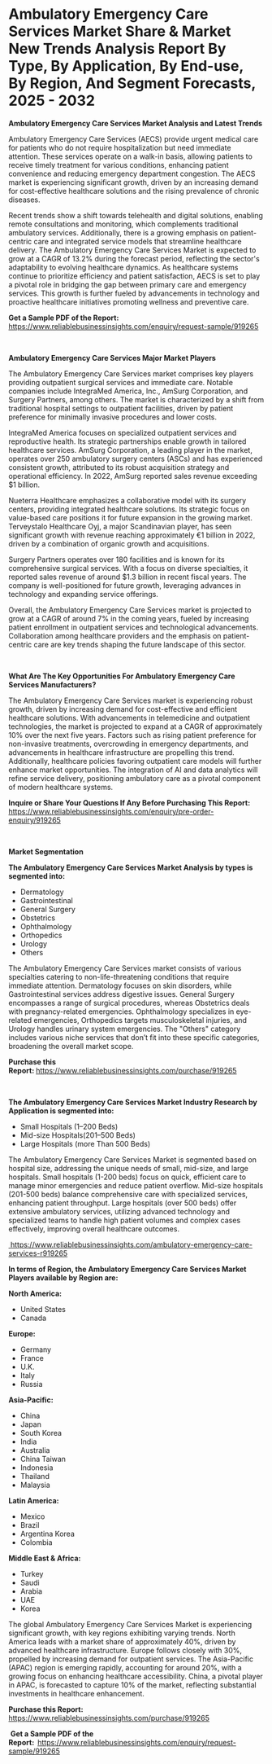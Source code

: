 <p><h1>Ambulatory Emergency Care Services Market Share & Market New Trends Analysis Report By Type, By Application, By End-use, By Region, And Segment Forecasts, 2025 - 2032</h1></p><p><strong>Ambulatory Emergency Care Services Market Analysis and Latest Trends</strong></p>
<p><p>Ambulatory Emergency Care Services (AECS) provide urgent medical care for patients who do not require hospitalization but need immediate attention. These services operate on a walk-in basis, allowing patients to receive timely treatment for various conditions, enhancing patient convenience and reducing emergency department congestion. The AECS market is experiencing significant growth, driven by an increasing demand for cost-effective healthcare solutions and the rising prevalence of chronic diseases. </p><p>Recent trends show a shift towards telehealth and digital solutions, enabling remote consultations and monitoring, which complements traditional ambulatory services. Additionally, there is a growing emphasis on patient-centric care and integrated service models that streamline healthcare delivery. The Ambulatory Emergency Care Services Market is expected to grow at a CAGR of 13.2% during the forecast period, reflecting the sector's adaptability to evolving healthcare dynamics. As healthcare systems continue to prioritize efficiency and patient satisfaction, AECS is set to play a pivotal role in bridging the gap between primary care and emergency services. This growth is further fueled by advancements in technology and proactive healthcare initiatives promoting wellness and preventive care.</p></p>
<p><strong>Get a Sample PDF of the Report:&nbsp;</strong> <a href="https://www.reliablebusinessinsights.com/enquiry/request-sample/919265?utm_campaign=2750&utm_medium=2&utm_source=Github&utm_content=ia&utm_term=18042025&utm_id=ambulatory-emergency-care-services">https://www.reliablebusinessinsights.com/enquiry/request-sample/919265</a></p>
<p>&nbsp;</p>
<p><strong>Ambulatory Emergency Care Services Major Market Players</strong></p>
<p><p>The Ambulatory Emergency Care Services market comprises key players providing outpatient surgical services and immediate care. Notable companies include IntegraMed America, Inc., AmSurg Corporation, and Surgery Partners, among others. The market is characterized by a shift from traditional hospital settings to outpatient facilities, driven by patient preference for minimally invasive procedures and lower costs.</p><p>IntegraMed America focuses on specialized outpatient services and reproductive health. Its strategic partnerships enable growth in tailored healthcare services. AmSurg Corporation, a leading player in the market, operates over 250 ambulatory surgery centers (ASCs) and has experienced consistent growth, attributed to its robust acquisition strategy and operational efficiency. In 2022, AmSurg reported sales revenue exceeding $1 billion.</p><p>Nueterra Healthcare emphasizes a collaborative model with its surgery centers, providing integrated healthcare solutions. Its strategic focus on value-based care positions it for future expansion in the growing market. Terveystalo Healthcare Oyj, a major Scandinavian player, has seen significant growth with revenue reaching approximately €1 billion in 2022, driven by a combination of organic growth and acquisitions.</p><p>Surgery Partners operates over 180 facilities and is known for its comprehensive surgical services. With a focus on diverse specialties, it reported sales revenue of around $1.3 billion in recent fiscal years. The company is well-positioned for future growth, leveraging advances in technology and expanding service offerings.</p><p>Overall, the Ambulatory Emergency Care Services market is projected to grow at a CAGR of around 7% in the coming years, fueled by increasing patient enrollment in outpatient services and technological advancements. Collaboration among healthcare providers and the emphasis on patient-centric care are key trends shaping the future landscape of this sector.</p></p>
<p>&nbsp;</p>
<p><strong>What Are The Key Opportunities For Ambulatory Emergency Care Services Manufacturers?</strong></p>
<p><p>The Ambulatory Emergency Care Services market is experiencing robust growth, driven by increasing demand for cost-effective and efficient healthcare solutions. With advancements in telemedicine and outpatient technologies, the market is projected to expand at a CAGR of approximately 10% over the next five years. Factors such as rising patient preference for non-invasive treatments, overcrowding in emergency departments, and advancements in healthcare infrastructure are propelling this trend. Additionally, healthcare policies favoring outpatient care models will further enhance market opportunities. The integration of AI and data analytics will refine service delivery, positioning ambulatory care as a pivotal component of modern healthcare systems.</p></p>
<p><strong>Inquire or Share Your Questions If Any Before Purchasing This Report:</strong> <a href="https://www.reliablebusinessinsights.com/enquiry/pre-order-enquiry/919265?utm_campaign=2750&utm_medium=2&utm_source=Github&utm_content=ia&utm_term=18042025&utm_id=ambulatory-emergency-care-services">https://www.reliablebusinessinsights.com/enquiry/pre-order-enquiry/919265</a></p>
<p>&nbsp;</p>
<p><strong>Market Segmentation</strong></p>
<p><strong>The Ambulatory Emergency Care Services Market Analysis by types is segmented into:</strong></p>
<p><ul><li>Dermatology</li><li>Gastrointestinal</li><li>General Surgery</li><li>Obstetrics</li><li>Ophthalmology</li><li>Orthopedics</li><li>Urology</li><li>Others</li></ul></p>
<p><p>The Ambulatory Emergency Care Services market consists of various specialties catering to non-life-threatening conditions that require immediate attention. Dermatology focuses on skin disorders, while Gastrointestinal services address digestive issues. General Surgery encompasses a range of surgical procedures, whereas Obstetrics deals with pregnancy-related emergencies. Ophthalmology specializes in eye-related emergencies, Orthopedics targets musculoskeletal injuries, and Urology handles urinary system emergencies. The "Others" category includes various niche services that don’t fit into these specific categories, broadening the overall market scope.</p></p>
<p><strong>Purchase this Report:&nbsp;</strong><a href="https://www.reliablebusinessinsights.com/purchase/919265?utm_campaign=2750&utm_medium=2&utm_source=Github&utm_content=ia&utm_term=18042025&utm_id=ambulatory-emergency-care-services">https://www.reliablebusinessinsights.com/purchase/919265</a></p>
<p>&nbsp;</p>
<p><strong>The Ambulatory Emergency Care Services Market Industry Research by Application is segmented into:</strong></p>
<p><ul><li>Small Hospitals (1–200 Beds)</li><li>Mid-size Hospitals(201–500 Beds)</li><li>Large Hospitals (more Than 500 Beds)</li></ul></p>
<p><p>The Ambulatory Emergency Care Services Market is segmented based on hospital size, addressing the unique needs of small, mid-size, and large hospitals. Small hospitals (1-200 beds) focus on quick, efficient care to manage minor emergencies and reduce patient overflow. Mid-size hospitals (201-500 beds) balance comprehensive care with specialized services, enhancing patient throughput. Large hospitals (over 500 beds) offer extensive ambulatory services, utilizing advanced technology and specialized teams to handle high patient volumes and complex cases effectively, improving overall healthcare outcomes.</p></p>
<p><a href="https://www.reliablebusinessinsights.com/ambulatory-emergency-care-services-r919265?utm_campaign=2750&utm_medium=2&utm_source=Github&utm_content=ia&utm_term=18042025&utm_id=ambulatory-emergency-care-services">&nbsp;https://www.reliablebusinessinsights.com/ambulatory-emergency-care-services-r919265</a></p>
<p><strong>In terms of Region, the Ambulatory Emergency Care Services Market Players available by Region are:</strong></p>
<p>
    <p> <strong> North America: </strong>
        <ul>
            <li>United States</li>
            <li>Canada</li>
        </ul>
        </p> 
    <p> <strong> Europe: </strong>
        <ul>
            <li>Germany</li>
            <li>France</li>
            <li>U.K.</li>
            <li>Italy</li>
            <li>Russia</li>
        </ul>
        </p> 
    <p> <strong> Asia-Pacific: </strong>
        <ul>
            <li>China</li>
            <li>Japan</li>
            <li>South Korea</li>
            <li>India</li>
            <li>Australia</li>
            <li>China Taiwan</li>
            <li>Indonesia</li>
            <li>Thailand</li>
            <li>Malaysia</li>
        </ul>
        </p> 
    <p> <strong> Latin America: </strong>
        <ul>
            <li>Mexico</li>
            <li>Brazil</li>
            <li>Argentina Korea</li>
            <li>Colombia</li>
        </ul>
        </p> 
    <p> <strong> Middle East & Africa: </strong>
        <ul>
            <li>Turkey</li>
            <li>Saudi</li>
            <li>Arabia</li>
            <li>UAE</li>
            <li>Korea</li>
        </ul>
    </p>
    </p>
<p><p>The global Ambulatory Emergency Care Services Market is experiencing significant growth, with key regions exhibiting varying trends. North America leads with a market share of approximately 40%, driven by advanced healthcare infrastructure. Europe follows closely with 30%, propelled by increasing demand for outpatient services. The Asia-Pacific (APAC) region is emerging rapidly, accounting for around 20%, with a growing focus on enhancing healthcare accessibility. China, a pivotal player in APAC, is forecasted to capture 10% of the market, reflecting substantial investments in healthcare enhancement.</p></p>
<p><strong>Purchase this Report: </strong><a href="https://www.reliablebusinessinsights.com/purchase/919265?utm_campaign=2750&utm_medium=2&utm_source=Github&utm_content=ia&utm_term=18042025&utm_id=ambulatory-emergency-care-services">https://www.reliablebusinessinsights.com/purchase/919265</a></p>
<p>&nbsp;<strong>Get a Sample PDF of the Report:&nbsp;&nbsp;</strong><a href="https://www.reliablebusinessinsights.com/enquiry/request-sample/919265?utm_campaign=2750&utm_medium=2&utm_source=Github&utm_content=ia&utm_term=18042025&utm_id=ambulatory-emergency-care-services">https://www.reliablebusinessinsights.com/enquiry/request-sample/919265</a></p>
<p><strong></strong></p>
<p><p></p><p></p><p></p></p>